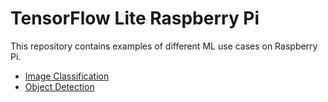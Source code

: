 # TensorFlow Lite Raspberry Pi

This repository contains examples of different ML use cases on Raspberry Pi.

* [Image Classification](image_classification/) 
* [Object Detection](object_detection/) 
